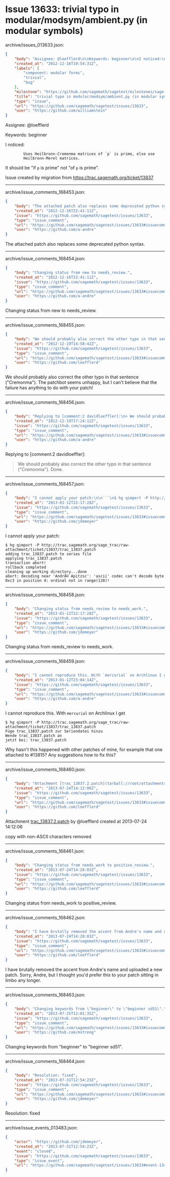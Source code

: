 # Issue 13633: trivial typo in modular/modsym/ambient.py (in modular symbols)

archive/issues_013633.json:
```json
{
    "body": "Assignee: @loefflerd\n\nKeywords: beginner\n\nI noticed:\n\n```\n        Uses Heilbronn-Cremonma matrices of `p` is prime, else use\n        Heilbronn-Merel matrices.\n```\n\nIt should be \"if `p` is prime\" not \"of `p` is prime\". \n\n\n\nIssue created by migration from https://trac.sagemath.org/ticket/13837\n\n",
    "created_at": "2012-12-16T19:54:31Z",
    "labels": [
        "component: modular forms",
        "trivial",
        "bug"
    ],
    "milestone": "https://github.com/sagemath/sagetest/milestones/sage-5.11",
    "title": "trivial typo in modular/modsym/ambient.py (in modular symbols)",
    "type": "issue",
    "url": "https://github.com/sagemath/sagetest/issues/13633",
    "user": "https://github.com/williamstein"
}
```
Assignee: @loefflerd

Keywords: beginner

I noticed:

```
        Uses Heilbronn-Cremonma matrices of `p` is prime, else use
        Heilbronn-Merel matrices.
```

It should be "if `p` is prime" not "of `p` is prime". 



Issue created by migration from https://trac.sagemath.org/ticket/13837





---

archive/issue_comments_168453.json:
```json
{
    "body": "The attached patch also replaces some deprecated python syntax.",
    "created_at": "2012-12-16T22:41:11Z",
    "issue": "https://github.com/sagemath/sagetest/issues/13633",
    "type": "issue_comment",
    "url": "https://github.com/sagemath/sagetest/issues/13633#issuecomment-168453",
    "user": "https://github.com/a-andre"
}
```

The attached patch also replaces some deprecated python syntax.



---

archive/issue_comments_168454.json:
```json
{
    "body": "Changing status from new to needs_review.",
    "created_at": "2012-12-16T22:41:11Z",
    "issue": "https://github.com/sagemath/sagetest/issues/13633",
    "type": "issue_comment",
    "url": "https://github.com/sagemath/sagetest/issues/13633#issuecomment-168454",
    "user": "https://github.com/a-andre"
}
```

Changing status from new to needs_review.



---

archive/issue_comments_168455.json:
```json
{
    "body": "We should probably also correct the other typo in that sentence (\"Cremonma\"). The patchbot seems unhappy, but I can't believe that the failure has anything to do with your patch!",
    "created_at": "2012-12-19T14:58:42Z",
    "issue": "https://github.com/sagemath/sagetest/issues/13633",
    "type": "issue_comment",
    "url": "https://github.com/sagemath/sagetest/issues/13633#issuecomment-168455",
    "user": "https://github.com/loefflerd"
}
```

We should probably also correct the other typo in that sentence ("Cremonma"). The patchbot seems unhappy, but I can't believe that the failure has anything to do with your patch!



---

archive/issue_comments_168456.json:
```json
{
    "body": "Replying to [comment:2 davidloeffler]:\n> We should probably also correct the other typo in that sentence (\"Cremonma\").\nDone.",
    "created_at": "2012-12-19T17:24:12Z",
    "issue": "https://github.com/sagemath/sagetest/issues/13633",
    "type": "issue_comment",
    "url": "https://github.com/sagemath/sagetest/issues/13633#issuecomment-168456",
    "user": "https://github.com/a-andre"
}
```

Replying to [comment:2 davidloeffler]:
> We should probably also correct the other typo in that sentence ("Cremonma").
Done.



---

archive/issue_comments_168457.json:
```json
{
    "body": "I cannot apply your patch:\n\n```\n$ hg qimport -P http://trac.sagemath.org/sage_trac/raw-attachment/ticket/13837/trac_13837.patch\nadding trac_13837.patch to series file\napplying trac_13837.patch\ntransaction abort!\nrollback completed\ncleaning up working directory...done\nabort: decoding near 'Andr\u00c3\u00a9 Apitzsc': 'ascii' codec can't decode byte 0xc3 in position 4: ordinal not in range(128)!\n```\n",
    "created_at": "2013-01-12T22:17:28Z",
    "issue": "https://github.com/sagemath/sagetest/issues/13633",
    "type": "issue_comment",
    "url": "https://github.com/sagemath/sagetest/issues/13633#issuecomment-168457",
    "user": "https://github.com/jdemeyer"
}
```

I cannot apply your patch:

```
$ hg qimport -P http://trac.sagemath.org/sage_trac/raw-attachment/ticket/13837/trac_13837.patch
adding trac_13837.patch to series file
applying trac_13837.patch
transaction abort!
rollback completed
cleaning up working directory...done
abort: decoding near 'AndrÃ© Apitzsc': 'ascii' codec can't decode byte 0xc3 in position 4: ordinal not in range(128)!
```




---

archive/issue_comments_168458.json:
```json
{
    "body": "Changing status from needs_review to needs_work.",
    "created_at": "2013-01-12T22:17:28Z",
    "issue": "https://github.com/sagemath/sagetest/issues/13633",
    "type": "issue_comment",
    "url": "https://github.com/sagemath/sagetest/issues/13633#issuecomment-168458",
    "user": "https://github.com/jdemeyer"
}
```

Changing status from needs_review to needs_work.



---

archive/issue_comments_168459.json:
```json
{
    "body": "I cannot reproduce this. With `mercurial` on Archlinux I get\n\n```\n$ hg qimport -P http://trac.sagemath.org/sage_trac/raw-attachment/ticket/13837/trac_13837.patch\nF\u00fcge trac_13837.patch zur Seriendatei hinzu\nWende trac_13837.patch an\njetzt bei: trac_13837.patch\n```\n\n\nWhy hasn't this happened with other patches of mine, for example that one attached to #13815?\nAny suggestions how to fix this?",
    "created_at": "2013-01-12T23:04:14Z",
    "issue": "https://github.com/sagemath/sagetest/issues/13633",
    "type": "issue_comment",
    "url": "https://github.com/sagemath/sagetest/issues/13633#issuecomment-168459",
    "user": "https://github.com/a-andre"
}
```

I cannot reproduce this. With `mercurial` on Archlinux I get

```
$ hg qimport -P http://trac.sagemath.org/sage_trac/raw-attachment/ticket/13837/trac_13837.patch
Füge trac_13837.patch zur Seriendatei hinzu
Wende trac_13837.patch an
jetzt bei: trac_13837.patch
```


Why hasn't this happened with other patches of mine, for example that one attached to #13815?
Any suggestions how to fix this?



---

archive/issue_comments_168460.json:
```json
{
    "body": "Attachment [trac_13837.2.patch](tarball://root/attachments/some-uuid/ticket13837/trac_13837.2.patch) by @loefflerd created at 2013-07-24 14:12:06\n\ncopy with non-ASCII characters removed",
    "created_at": "2013-07-24T14:12:06Z",
    "issue": "https://github.com/sagemath/sagetest/issues/13633",
    "type": "issue_comment",
    "url": "https://github.com/sagemath/sagetest/issues/13633#issuecomment-168460",
    "user": "https://github.com/loefflerd"
}
```

Attachment [trac_13837.2.patch](tarball://root/attachments/some-uuid/ticket13837/trac_13837.2.patch) by @loefflerd created at 2013-07-24 14:12:06

copy with non-ASCII characters removed



---

archive/issue_comments_168461.json:
```json
{
    "body": "Changing status from needs_work to positive_review.",
    "created_at": "2013-07-24T14:28:03Z",
    "issue": "https://github.com/sagemath/sagetest/issues/13633",
    "type": "issue_comment",
    "url": "https://github.com/sagemath/sagetest/issues/13633#issuecomment-168461",
    "user": "https://github.com/loefflerd"
}
```

Changing status from needs_work to positive_review.



---

archive/issue_comments_168462.json:
```json
{
    "body": "I have brutally removed the accent from Andre's name and uploaded a new patch. Sorry, Andre, but I thought you'd prefer this to your patch sitting in limbo any longer.",
    "created_at": "2013-07-24T14:28:03Z",
    "issue": "https://github.com/sagemath/sagetest/issues/13633",
    "type": "issue_comment",
    "url": "https://github.com/sagemath/sagetest/issues/13633#issuecomment-168462",
    "user": "https://github.com/loefflerd"
}
```

I have brutally removed the accent from Andre's name and uploaded a new patch. Sorry, Andre, but I thought you'd prefer this to your patch sitting in limbo any longer.



---

archive/issue_comments_168463.json:
```json
{
    "body": "Changing keywords from \"beginner\" to \"beginner sd51\".",
    "created_at": "2013-07-25T12:01:35Z",
    "issue": "https://github.com/sagemath/sagetest/issues/13633",
    "type": "issue_comment",
    "url": "https://github.com/sagemath/sagetest/issues/13633#issuecomment-168463",
    "user": "https://github.com/mstreng"
}
```

Changing keywords from "beginner" to "beginner sd51".



---

archive/issue_comments_168464.json:
```json
{
    "body": "Resolution: fixed",
    "created_at": "2013-07-31T12:54:23Z",
    "issue": "https://github.com/sagemath/sagetest/issues/13633",
    "type": "issue_comment",
    "url": "https://github.com/sagemath/sagetest/issues/13633#issuecomment-168464",
    "user": "https://github.com/jdemeyer"
}
```

Resolution: fixed



---

archive/issue_events_013483.json:
```json
{
    "actor": "https://github.com/jdemeyer",
    "created_at": "2013-07-31T12:54:23Z",
    "event": "closed",
    "issue": "https://github.com/sagemath/sagetest/issues/13633",
    "type": "issue_event",
    "url": "https://github.com/sagemath/sagetest/issues/13633#event-13483"
}
```
